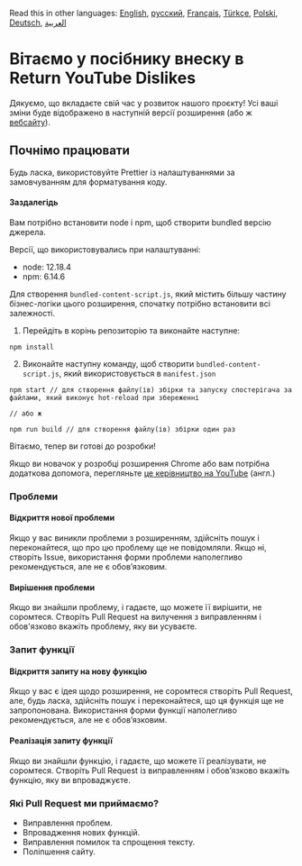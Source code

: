 Read this in other languages: [English](CONTRIBUTING.md), [русский](CONTRIBUTINGru.md), [Français](CONTRIBUTINGfr.md), [Türkçe](CONTRIBUTINGtr.md), [Polski](CONTRIBUTINGpl.md), [Deutsch](CONTRIBUTINGde.md), [العربية](CONTRIBUTINGar.md)

# Вітаємо у посібнику внеску в Return YouTube Dislikes

Дякуємо, що вкладаєте свій час у розвиток нашого проєкту! Усі ваші зміни буде відображено в наступній версії розширення (або ж [вебсайту](https://www.returnyoutubedislike.com/)).

## Почнімо працювати

Будь ласка, використовуйте Prettier із налаштуваннями за замовчуванням для форматування коду.

#### Заздалегідь

Вам потрібно встановити node і npm, щоб створити bundled версію джерела.

Версії, що використовувались при налаштуванні:

- node: 12.18.4
- npm: 6.14.6

Для створення `bundled-content-script.js`, який містить більшу частину бізнес-логіки цього розширення, спочатку потрібно встановити всі залежності.

1. Перейдіть в корінь репозиторію та виконайте наступне:

```
npm install
```

2. Виконайте наступну команду, щоб створити `bundled-content-script.js`, який використовується в `manifest.json`

```
npm start // для створення файлу(ів) збірки та запуску спостерігача за файлами, який виконує hot-reload при збереженні

// або ж

npm run build // для створення файлу(ів) збірки один раз
```

Вітаємо, тепер ви готові до розробки!

Якщо ви новачок у розробці розширення Chrome або вам потрібна додаткова допомога, перегляньте [це керівництво на YouTube](https://www.youtube.com/watch?v=mdOj6HYE3_0) (англ.)

### Проблеми

#### Відкриття нової проблеми

Якщо у вас виникли проблеми з розширенням, здійсніть пошук і переконайтеся, що про цю проблему ще не повідомляли. Якщо ні, створіть Issue, використання форми проблеми наполегливо рекомендується, але не є обов’язковим.

#### Вирішення проблеми

Якщо ви знайшли проблему, і гадаєте, що можете її вирішити, не соромтеся. Створіть Pull Request на вилучення з виправленням і обов'язково вкажіть проблему, яку ви усуваєте.

### Запит функції

#### Відкриття запиту на нову функцію

Якщо у вас є ідея щодо розширення, не соромтеся створіть Pull Request, але, будь ласка, здійсніть пошук і переконайтеся, що ця функція ще не запропонована. Використання форми функції наполегливо рекомендується, але не є обов’язковим.

#### Реалізація запиту функції

Якщо ви знайшли функцію, і гадаєте, що можете її реалізувати, не соромтеся. Створіть Pull Request із виправленням і обов’язково вкажіть функцію, яку ви впроваджуєте.

### Які Pull Request ми приймаємо?

- Виправлення проблем.
- Впровадження нових функцій.
- Виправлення помилок та спрощення тексту.
- Поліпшення сайту.
